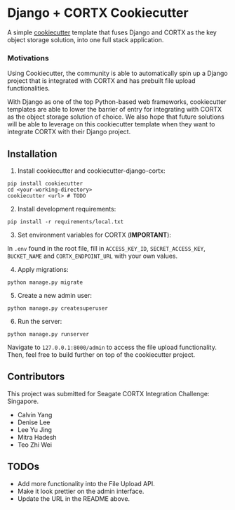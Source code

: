 # Django + CORTX Cookiecutter

A simple [cookiecutter](https://github.com/cookiecutter/cookiecutter) template that fuses Django and CORTX as the key object storage solution, into one full stack application.

### Motivations

Using Cookiecutter, the community is able to automatically spin up a Django project that is integrated with CORTX and has prebuilt file upload functionalities.

With Django as one of the top Python-based web frameworks, cookiecutter templates are able to lower the barrier of entry for integrating with CORTX as the object storage solution of choice. We also hope that future solutions will be able to leverage on this cookiecutter template when they want to integrate CORTX with their Django project.

## Installation

1. Install cookiecutter and cookiecutter-django-cortx:

```
pip install cookiecutter
cd <your-working-directory>
cookiecutter <url> # TODO
```

2. Install development requirements:

```
pip install -r requirements/local.txt
```

3. Set environment variables for CORTX (**IMPORTANT**):

In `.env` found in the root file, fill in `ACCESS_KEY_ID`, `SECRET_ACCESS_KEY`, `BUCKET_NAME` and `CORTX_ENDPOINT_URL` with your own values.

4. Apply migrations:

```
python manage.py migrate
```

5. Create a new admin user:

```
python manage.py createsuperuser
```

6. Run the server:

```
python manage.py runserver
```

Navigate to `127.0.0.1:8000/admin` to access the file upload functionality. Then, feel free to build further on top of the cookiecutter project.

## Contributors

This project was submitted for Seagate CORTX Integration Challenge: Singapore.

- Calvin Yang
- Denise Lee
- Lee Yu Jing
- Mitra Hadesh
- Teo Zhi Wei

## TODOs

- Add more functionality into the File Upload API.
- Make it look prettier on the admin interface.
- Update the URL in the README above.
